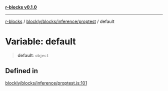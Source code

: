[**r-blocks v0.1.0**](../../../../../README.md)

***

[r-blocks](../../../../../modules.md) / [blockly/blocks/inference/proptest](../README.md) / default

# Variable: default

> **default**: `object`

## Defined in

[blockly/blocks/inference/proptest.js:101](https://github.com/DhyeyMavani2003/r-blocks/blob/3c6fd2c845ebaab7af1ba61c432e0fe34ef7f334/src/pages/modules/blockly/blocks/inference/proptest.js#L101)
